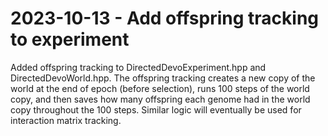 # 2023-10-13 - Add offspring tracking to experiment

Added offspring tracking to DirectedDevoExperiment.hpp and DirectedDevoWorld.hpp. The offspring tracking creates a new copy of the world at the end of epoch (before selection), runs 100 steps of the world copy, and then saves how many offspring each genome had in the world copy throughout the 100 steps. Similar logic will eventually be used for interaction matrix tracking.